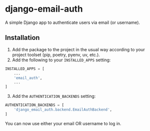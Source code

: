 # django-email-auth
A simple Django app to authenticate users via email (or username).

## Installation

1. Add the package to the project in the usual way according to your project toolset (pip, poetry, pyenv, uv, etc.).
2. Add the following to your `INSTALLED_APPS` setting:
```python
INSTALLED_APPS = [
    ...
    'email_auth',
    ...
]
```
3. Add the `AUTHENTICATION_BACKENDS` setting:
```python
AUTHENTICATION_BACKENDS = [
    'django_email_auth.backend.EmailAuthBackend',
]
```

You can now use either your email OR username to log in.
